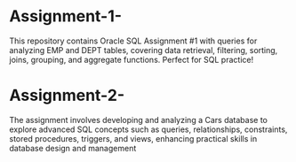 # Assignment-1-
This repository contains Oracle SQL Assignment #1 with queries for analyzing EMP and DEPT tables, covering data retrieval, filtering, sorting, joins, grouping, and aggregate functions. Perfect for SQL practice!
# Assignment-2-
The assignment involves developing and analyzing a Cars database to explore advanced SQL concepts such as queries, relationships, constraints, stored procedures, triggers, and views, enhancing practical skills in database design and management
